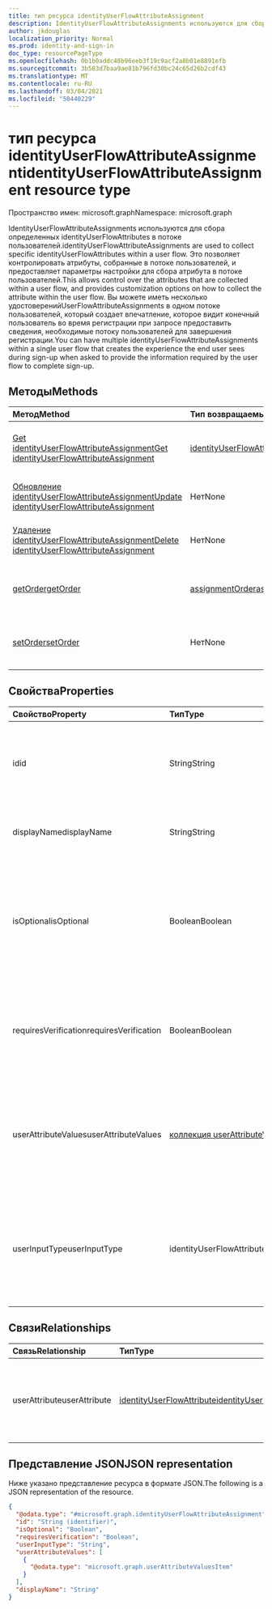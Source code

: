 ```yaml
---
title: тип ресурса identityUserFlowAttributeAssignment
description: IdentityUserFlowAttributeAssignments используются для сбора определенных identityUserFlowAttributes в потоке пользователей.
author: jkdouglas
localization_priority: Normal
ms.prod: identity-and-sign-in
doc_type: resourcePageType
ms.openlocfilehash: 0b1b0addc48b96eeb3f19c9acf2a8b01e8891efb
ms.sourcegitcommit: 3b583d7baa9ae81b796fd30bc24c65d26b2cdf43
ms.translationtype: MT
ms.contentlocale: ru-RU
ms.lasthandoff: 03/04/2021
ms.locfileid: "50440229"
---
```

# <a name="identityuserflowattributeassignment-resource-type"></a><span data-ttu-id="d2e47-103">тип ресурса identityUserFlowAttributeAssignment</span><span class="sxs-lookup"><span data-stu-id="d2e47-103">identityUserFlowAttributeAssignment resource type</span></span>

<span data-ttu-id="d2e47-104">Пространство имен: microsoft.graph</span><span class="sxs-lookup"><span data-stu-id="d2e47-104">Namespace: microsoft.graph</span></span>

<span data-ttu-id="d2e47-105">IdentityUserFlowAttributeAssignments используются для сбора определенных identityUserFlowAttributes в потоке пользователей.</span><span class="sxs-lookup"><span data-stu-id="d2e47-105">identityUserFlowAttributeAssignments are used to collect specific identityUserFlowAttributes within a user flow.</span></span> <span data-ttu-id="d2e47-106">Это позволяет контролировать атрибуты, собранные в потоке пользователей, и предоставляет параметры настройки для сбора атрибута в потоке пользователей.</span><span class="sxs-lookup"><span data-stu-id="d2e47-106">This allows control over the attributes that are collected within a user flow, and provides customization options on how to collect the attribute within the user flow.</span></span> <span data-ttu-id="d2e47-107">Вы можете иметь несколько удостоверенийUserFlowAttributeAssignments в одном потоке пользователей, который создает впечатление, которое видит конечный пользователь во время регистрации при запросе предоставить сведения, необходимые потоку пользователей для завершения регистрации.</span><span class="sxs-lookup"><span data-stu-id="d2e47-107">You can have multiple identityUserFlowAttributeAssignments within a single user flow that creates the experience the end user sees during sign-up when asked to provide the information required by the user flow to complete sign-up.</span></span>

## <a name="methods"></a><span data-ttu-id="d2e47-108">Методы</span><span class="sxs-lookup"><span data-stu-id="d2e47-108">Methods</span></span>

|<span data-ttu-id="d2e47-109">Метод</span><span class="sxs-lookup"><span data-stu-id="d2e47-109">Method</span></span>|<span data-ttu-id="d2e47-110">Тип возвращаемых данных</span><span class="sxs-lookup"><span data-stu-id="d2e47-110">Return type</span></span>|<span data-ttu-id="d2e47-111">Описание</span><span class="sxs-lookup"><span data-stu-id="d2e47-111">Description</span></span>|
|:---|:---|:---|
|[<span data-ttu-id="d2e47-112">Get identityUserFlowAttributeAssignment</span><span class="sxs-lookup"><span data-stu-id="d2e47-112">Get identityUserFlowAttributeAssignment</span></span>](../api/identityuserflowattributeassignment-get.md)|[<span data-ttu-id="d2e47-113">identityUserFlowAttributeAssignment</span><span class="sxs-lookup"><span data-stu-id="d2e47-113">identityUserFlowAttributeAssignment</span></span>](../resources/identityuserflowattributeassignment.md)|<span data-ttu-id="d2e47-114">Ознакомьтесь с свойствами и отношениями объекта identityUserFlowAttributeAssignment.</span><span class="sxs-lookup"><span data-stu-id="d2e47-114">Read the properties and relationships of an identityUserFlowAttributeAssignment object.</span></span>|
|[<span data-ttu-id="d2e47-115">Обновление identityUserFlowAttributeAssignment</span><span class="sxs-lookup"><span data-stu-id="d2e47-115">Update identityUserFlowAttributeAssignment</span></span>](../api/identityuserflowattributeassignment-update.md)|<span data-ttu-id="d2e47-116">Нет</span><span class="sxs-lookup"><span data-stu-id="d2e47-116">None</span></span>|<span data-ttu-id="d2e47-117">Обновление свойств объекта identityUserFlowAttributeAssignment.</span><span class="sxs-lookup"><span data-stu-id="d2e47-117">Update the properties of an identityUserFlowAttributeAssignment object.</span></span>|
|[<span data-ttu-id="d2e47-118">Удаление identityUserFlowAttributeAssignment</span><span class="sxs-lookup"><span data-stu-id="d2e47-118">Delete identityUserFlowAttributeAssignment</span></span>](../api/identityuserflowattributeassignment-delete.md)|<span data-ttu-id="d2e47-119">Нет</span><span class="sxs-lookup"><span data-stu-id="d2e47-119">None</span></span>|<span data-ttu-id="d2e47-120">Удаление определенного объекта identityUserFlowAttributeAssignment.</span><span class="sxs-lookup"><span data-stu-id="d2e47-120">Delete a specific identityUserFlowAttributeAssignment object.</span></span>|
|[<span data-ttu-id="d2e47-121">getOrder</span><span class="sxs-lookup"><span data-stu-id="d2e47-121">getOrder</span></span>](../api/identityuserflowattributeassignment-getorder.md)|[<span data-ttu-id="d2e47-122">assignmentOrder</span><span class="sxs-lookup"><span data-stu-id="d2e47-122">assignmentOrder</span></span>](../resources/assignmentorder.md)|<span data-ttu-id="d2e47-123">Получает порядок сбора identityUserFlowAttributes в потоке пользователей.</span><span class="sxs-lookup"><span data-stu-id="d2e47-123">Gets the order of the identityUserFlowAttributes being collected within a user flow.</span></span>|
|[<span data-ttu-id="d2e47-124">setOrder</span><span class="sxs-lookup"><span data-stu-id="d2e47-124">setOrder</span></span>](../api/identityuserflowattributeassignment-setorder.md)|<span data-ttu-id="d2e47-125">Нет</span><span class="sxs-lookup"><span data-stu-id="d2e47-125">None</span></span>|<span data-ttu-id="d2e47-126">Задает порядок сбора identityUserFlowAttributes в потоке пользователей.</span><span class="sxs-lookup"><span data-stu-id="d2e47-126">Sets the order of the identityUserFlowAttributes being collected within a user flow.</span></span>|

## <a name="properties"></a><span data-ttu-id="d2e47-127">Свойства</span><span class="sxs-lookup"><span data-stu-id="d2e47-127">Properties</span></span>

|<span data-ttu-id="d2e47-128">Свойство</span><span class="sxs-lookup"><span data-stu-id="d2e47-128">Property</span></span>|<span data-ttu-id="d2e47-129">Тип</span><span class="sxs-lookup"><span data-stu-id="d2e47-129">Type</span></span>|<span data-ttu-id="d2e47-130">Описание</span><span class="sxs-lookup"><span data-stu-id="d2e47-130">Description</span></span>|
|:---|:---|:---|
|<span data-ttu-id="d2e47-131">id</span><span class="sxs-lookup"><span data-stu-id="d2e47-131">id</span></span>|<span data-ttu-id="d2e47-132">String</span><span class="sxs-lookup"><span data-stu-id="d2e47-132">String</span></span>|<span data-ttu-id="d2e47-133">Идентификатор identityUserFlowAttributeAssignment.</span><span class="sxs-lookup"><span data-stu-id="d2e47-133">The identifier of the identityUserFlowAttributeAssignment.</span></span> <span data-ttu-id="d2e47-134">Этот идентификатор неуменяем после создания.</span><span class="sxs-lookup"><span data-stu-id="d2e47-134">This identifier is immutable after it is created.</span></span> <span data-ttu-id="d2e47-135">Это свойство только для чтения.</span><span class="sxs-lookup"><span data-stu-id="d2e47-135">This is a read-only property.</span></span>|
|<span data-ttu-id="d2e47-136">displayName</span><span class="sxs-lookup"><span data-stu-id="d2e47-136">displayName</span></span>|<span data-ttu-id="d2e47-137">String</span><span class="sxs-lookup"><span data-stu-id="d2e47-137">String</span></span>|<span data-ttu-id="d2e47-138">Отображение имени identityUserFlowAttribute в потоке пользователей.</span><span class="sxs-lookup"><span data-stu-id="d2e47-138">The display name of the identityUserFlowAttribute within a user flow.</span></span>|
|<span data-ttu-id="d2e47-139">isOptional</span><span class="sxs-lookup"><span data-stu-id="d2e47-139">isOptional</span></span>|<span data-ttu-id="d2e47-140">Boolean</span><span class="sxs-lookup"><span data-stu-id="d2e47-140">Boolean</span></span>|<span data-ttu-id="d2e47-141">Определяет, является ли identityUserFlowAttribute необязательным.</span><span class="sxs-lookup"><span data-stu-id="d2e47-141">Determines whether the identityUserFlowAttribute is optional.</span></span> <span data-ttu-id="d2e47-142">`true` означает, что пользователю не нужно предоставлять значение.</span><span class="sxs-lookup"><span data-stu-id="d2e47-142">`true` means the user doesn't have to provide a value.</span></span> <span data-ttu-id="d2e47-143">`false` означает, что пользователь не может завершить регистрацию без предоставления значения.</span><span class="sxs-lookup"><span data-stu-id="d2e47-143">`false` means the user cannot complete sign-up without providing a value.</span></span>|
|<span data-ttu-id="d2e47-144">requiresVerification</span><span class="sxs-lookup"><span data-stu-id="d2e47-144">requiresVerification</span></span>|<span data-ttu-id="d2e47-145">Boolean</span><span class="sxs-lookup"><span data-stu-id="d2e47-145">Boolean</span></span>|<span data-ttu-id="d2e47-146">Определяет, требуется ли проверка identityUserFlowAttribute.</span><span class="sxs-lookup"><span data-stu-id="d2e47-146">Determines whether the identityUserFlowAttribute requires verification.</span></span> <span data-ttu-id="d2e47-147">Это используется только для проверки номера телефона или адреса электронной почты пользователя.</span><span class="sxs-lookup"><span data-stu-id="d2e47-147">This is only used for verifying the user's phone number or email address.</span></span>|
|<span data-ttu-id="d2e47-148">userAttributeValues</span><span class="sxs-lookup"><span data-stu-id="d2e47-148">userAttributeValues</span></span>|<span data-ttu-id="d2e47-149">[коллекция userAttributeValuesItem](../resources/userattributevaluesitem.md)</span><span class="sxs-lookup"><span data-stu-id="d2e47-149">[userAttributeValuesItem](../resources/userattributevaluesitem.md) collection</span></span>|<span data-ttu-id="d2e47-150">Параметры ввода атрибута потока пользователя.</span><span class="sxs-lookup"><span data-stu-id="d2e47-150">The input options for the user flow attribute.</span></span> <span data-ttu-id="d2e47-151">Применимо только в том случае, если userInputType `radioSingleSelect` является `dropdownSingleSelect` , или `checkboxMultiSelect` .</span><span class="sxs-lookup"><span data-stu-id="d2e47-151">Only applicable when the userInputType is `radioSingleSelect`, `dropdownSingleSelect`, or `checkboxMultiSelect`.</span></span>|
|<span data-ttu-id="d2e47-152">userInputType</span><span class="sxs-lookup"><span data-stu-id="d2e47-152">userInputType</span></span>|<span data-ttu-id="d2e47-153">identityUserFlowAttributeInputType</span><span class="sxs-lookup"><span data-stu-id="d2e47-153">identityUserFlowAttributeInputType</span></span>|<span data-ttu-id="d2e47-154">Тип ввода атрибута потока пользователя.</span><span class="sxs-lookup"><span data-stu-id="d2e47-154">The input type of the user flow attribute.</span></span> <span data-ttu-id="d2e47-155">Возможные значения: `textBox`, `dateTimeDropdown`, `radioSingleSelect`, `dropdownSingleSelect`, `emailBox`, `checkboxMultiSelect`.</span><span class="sxs-lookup"><span data-stu-id="d2e47-155">Possible values are: `textBox`, `dateTimeDropdown`, `radioSingleSelect`, `dropdownSingleSelect`, `emailBox`, `checkboxMultiSelect`.</span></span>|

## <a name="relationships"></a><span data-ttu-id="d2e47-156">Связи</span><span class="sxs-lookup"><span data-stu-id="d2e47-156">Relationships</span></span>

|<span data-ttu-id="d2e47-157">Связь</span><span class="sxs-lookup"><span data-stu-id="d2e47-157">Relationship</span></span>|<span data-ttu-id="d2e47-158">Тип</span><span class="sxs-lookup"><span data-stu-id="d2e47-158">Type</span></span>|<span data-ttu-id="d2e47-159">Описание</span><span class="sxs-lookup"><span data-stu-id="d2e47-159">Description</span></span>|
|:---|:---|:---|
|<span data-ttu-id="d2e47-160">userAttribute</span><span class="sxs-lookup"><span data-stu-id="d2e47-160">userAttribute</span></span>|[<span data-ttu-id="d2e47-161">identityUserFlowAttribute</span><span class="sxs-lookup"><span data-stu-id="d2e47-161">identityUserFlowAttribute</span></span>](../resources/identityuserflowattribute.md)|<span data-ttu-id="d2e47-162">Атрибут пользователя, который необходимо добавить в поток пользователей.</span><span class="sxs-lookup"><span data-stu-id="d2e47-162">The user attribute that you want to add to your user flow.</span></span>|

## <a name="json-representation"></a><span data-ttu-id="d2e47-163">Представление JSON</span><span class="sxs-lookup"><span data-stu-id="d2e47-163">JSON representation</span></span>

<span data-ttu-id="d2e47-164">Ниже указано представление ресурса в формате JSON.</span><span class="sxs-lookup"><span data-stu-id="d2e47-164">The following is a JSON representation of the resource.</span></span>
<!-- {
  "blockType": "resource",
  "keyProperty": "id",
  "@odata.type": "microsoft.graph.identityUserFlowAttributeAssignment",
  "openType": false
}
-->

``` json
{
  "@odata.type": "#microsoft.graph.identityUserFlowAttributeAssignment",
  "id": "String (identifier)",
  "isOptional": "Boolean",
  "requiresVerification": "Boolean",
  "userInputType": "String",
  "userAttributeValues": [
    {
      "@odata.type": "microsoft.graph.userAttributeValuesItem"
    }
  ],
  "displayName": "String"
}
```
